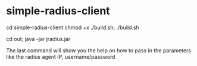 # simple-radius-client

cd simple-radius-client
chmod +x ./build.sh; 
./build.sh

cd out; java -jar jradius.jar 

The last command will show you the help on how to pass in the parameters like the radius agent IP, username/password
